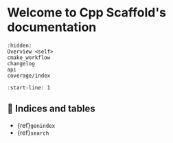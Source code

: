 # Welcome to Cpp Scaffold's documentation

```{toctree}
:hidden:
Overview <self>
cmake_workflow
changelog
api
coverage/index
```

```{include} ../README.md
:start-line: 1
```

## 🔖 Indices and tables

* {ref}`genindex`
* {ref}`search`
